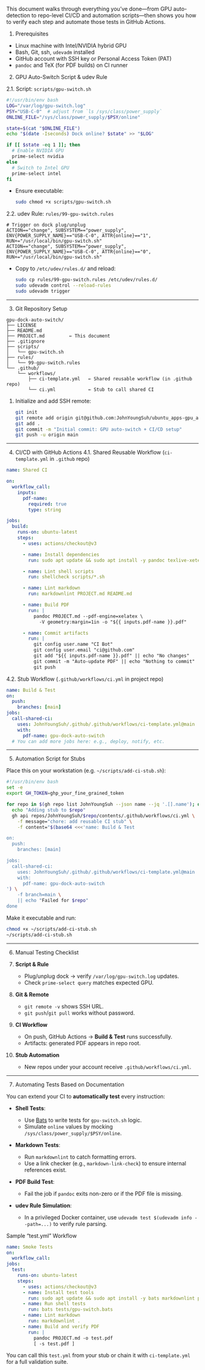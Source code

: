 
This document walks through everything you’ve done—from GPU auto-detection to repo-level CI/CD and automation scripts—then shows you how to verify each step and automate those tests in GitHub Actions.
1. Prerequisites
- Linux machine with Intel/NVIDIA hybrid GPU  
- Bash, Git, ssh, `udevadm` installed  
- GitHub account with SSH key or Personal Access Token (PAT)  
- `pandoc` and TeX (for PDF builds) on CI runner  

2. GPU Auto-Switch Script & udev Rule

2.1. Script: `scripts/gpu-switch.sh`

```bash
#!/usr/bin/env bash
LOG="/var/log/gpu-switch.log"
PSY="USB-C-0"  # adjust from `ls /sys/class/power_supply`
ONLINE_FILE="/sys/class/power_supply/$PSY/online"

state=$(cat "$ONLINE_FILE")
echo "$(date -Iseconds) Dock online? $state" >> "$LOG"

if [[ $state -eq 1 ]]; then
  # Enable NVIDIA GPU
  prime-select nvidia
else
  # Switch to Intel GPU
  prime-select intel
fi
```

- Ensure executable:  
  ```bash
  sudo chmod +x scripts/gpu-switch.sh
  ```

2.2. udev Rule: `rules/99-gpu-switch.rules`

```udev
# Trigger on dock plug/unplug
ACTION=="change", SUBSYSTEM=="power_supply", ENV{POWER_SUPPLY_NAME}=="USB-C-0", ATTR{online}=="1", RUN+="/usr/local/bin/gpu-switch.sh"
ACTION=="change", SUBSYSTEM=="power_supply", ENV{POWER_SUPPLY_NAME}=="USB-C-0", ATTR{online}=="0", RUN+="/usr/local/bin/gpu-switch.sh"
```

- Copy to `/etc/udev/rules.d/` and reload:  
  ```bash
  sudo cp rules/99-gpu-switch.rules /etc/udev/rules.d/
  sudo udevadm control --reload-rules
  sudo udevadm trigger
  ```

---
3. Git Repository Setup

```
gpu-dock-auto-switch/
├── LICENSE
├── README.md
├── PROJECT.md         ← This document
├── .gitignore
├── scripts/
│   └── gpu-switch.sh
├── rules/
│   └── 99-gpu-switch.rules
└── .github/
    └── workflows/
        ├── ci-template.yml   ← Shared reusable workflow (in .github repo)
        └── ci.yml            ← Stub to call shared CI
```

1. Initialize and add SSH remote:  
   ```bash
   git init
   git remote add origin git@github.com:JohnYoungSuh/ubuntu_apps-gpu_auto_switch.git
   git add .
   git commit -m "Initial commit: GPU auto-switch + CI/CD setup"
   git push -u origin main
   ```

---

4. CI/CD with GitHub Actions
4.1. Shared Reusable Workflow (`ci-template.yml` in `.github` repo)

```yaml
name: Shared CI

on:
  workflow_call:
    inputs:
      pdf-name:
        required: true
        type: string

jobs:
  build:
    runs-on: ubuntu-latest
    steps:
      - uses: actions/checkout@v3

      - name: Install dependencies
        run: sudo apt update && sudo apt install -y pandoc texlive-xetex shellcheck markdownlint

      - name: Lint shell scripts
        run: shellcheck scripts/*.sh

      - name: Lint markdown
        run: markdownlint PROJECT.md README.md

      - name: Build PDF
        run: |
          pandoc PROJECT.md --pdf-engine=xelatex \
            -V geometry:margin=1in -o "${{ inputs.pdf-name }}.pdf"

      - name: Commit artifacts
        run: |
          git config user.name "CI Bot"
          git config user.email "ci@github.com"
          git add "${{ inputs.pdf-name }}.pdf" || echo "No changes"
          git commit -m "Auto-update PDF" || echo "Nothing to commit"
          git push
```
4.2. Stub Workflow (`.github/workflows/ci.yml` in project repo)

```yaml
name: Build & Test
on:
  push:
    branches: [main]
jobs:
  call-shared-ci:
    uses: JohnYoungSuh/.github/.github/workflows/ci-template.yml@main
    with:
      pdf-name: gpu-dock-auto-switch
  # You can add more jobs here: e.g., deploy, notify, etc.
```

---
5. Automation Script for Stubs

Place this on your workstation (e.g. `~/scripts/add-ci-stub.sh`):

```bash
#!/usr/bin/env bash
set -e
export GH_TOKEN=ghp_your_fine_grained_token

for repo in $(gh repo list JohnYoungSuh --json name --jq '.[].name'); do
  echo "Adding stub to $repo"
  gh api repos/JohnYoungSuh/$repo/contents/.github/workflows/ci.yml \
    -f message="chore: add reusable CI stub" \
    -f content="$(base64 <<<'name: Build & Test

on:
  push:
    branches: [main]

jobs:
  call-shared-ci:
    uses: JohnYoungSuh/.github/.github/workflows/ci-template.yml@main
    with:
      pdf-name: gpu-dock-auto-switch
') \
    -f branch=main \
    || echo "Failed for $repo"
done
```

Make it executable and run:
```bash
chmod +x ~/scripts/add-ci-stub.sh
~/scripts/add-ci-stub.sh
```

---

6. Manual Testing Checklist

1. **Script & Rule**  
   - Plug/unplug dock → verify `/var/log/gpu-switch.log` updates.  
   - Check `prime-select query` matches expected GPU.

2. **Git & Remote**  
   - `git remote -v` shows SSH URL.  
   - `git push`/`git pull` works without password.

3. **CI Workflow**  
   - On push, GitHub Actions → **Build & Test** runs successfully.  
   - Artifacts: generated PDF appears in repo root.

4. **Stub Automation**  
   - New repos under your account receive `.github/workflows/ci.yml`.

---

7. Automating Tests Based on Documentation

You can extend your CI to **automatically test** every instruction:

- **Shell Tests**:  
  - Use [Bats](https://github.com/bats-core/bats-core) to write tests for `gpu-switch.sh` logic.  
  - Simulate `online` values by mocking `/sys/class/power_supply/$PSY/online`.

- **Markdown Tests**:  
  - Run `markdownlint` to catch formatting errors.  
  - Use a link checker (e.g., `markdown-link-check`) to ensure internal references exist.

- **PDF Build Test**:  
  - Fail the job if `pandoc` exits non-zero or if the PDF file is missing.

- **udev Rule Simulation**:  
  - In a privileged Docker container, use `udevadm test $(udevadm info --path=...)` to verify rule parsing.

Sample “test.yml” Workflow

```yaml
name: Smoke Tests
on:
  workflow_call:
jobs:
  test:
    runs-on: ubuntu-latest
    steps:
      - uses: actions/checkout@v3
      - name: Install test tools
        run: sudo apt update && sudo apt install -y bats markdownlint pandoc texlive-xetex
      - name: Run shell tests
        run: bats tests/gpu-switch.bats
      - name: Lint markdown
        run: markdownlint .
      - name: Build and verify PDF
        run: |
          pandoc PROJECT.md -o test.pdf
          [ -s test.pdf ]
```
You can call this `test.yml` from your stub or chain it with `ci-template.yml` for a full validation suite.
